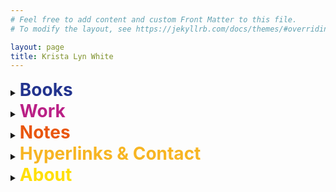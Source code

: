 ```yaml
---
# Feel free to add content and custom Front Matter to this file.
# To modify the layout, see https://jekyllrb.com/docs/themes/#overriding-theme-defaults

layout: page
title: Krista Lyn White
---
```

<details>
  <summary style="outline:none;"><h1 style="display: inline; color:#23348e;">Books</h1></summary>
  <ul>
     <li><a style="color:#23348e; text-decoration:underline;" href="https://www.amazon.com/dp/0988580586/">Over Oceans: A Memoir</a></li>
     <li><a style="color:#23348e; text-decoration:underline;" href="https://www.amazon.com/dp/0988580578/">Take Me Deeper: Reflections & Prayers from the Edge</a></li>
     <li><u>The Bible and Western Culture</u><br> written for use in ResponsiveEd charter schools</li>
     <li><u>World Geography</u><br> written for use in ResponsiveEd charter schools</li>
     <li><u>World History</u><br> written for use in ResponsiveEd charter schools</li>
     <li>Co-author, <u>Speech: Essentials of Communications</u><br> written for Alpha Omega Publications</li>
     <li><u>High School Health</u><br> written for Alpha Omega Publications</li>
     <li><u>British Literature</u><br> written for Alpha Omega Publications</li>
     <li><u>American Literature</u><br> written for Alpha Omega Publications</li>
     <li>Co-author, <u>Health Quest</u><br> written for Alpha Omega Publications</li>
  </ul>     
</details>
<details>
  <summary style="outline:none;"><h1 style="display: inline; color: #ba2086;">Work</h1></summary>
  <ul>
     <li>2015 ~ Founder of <a style="color:#ba2086" href="https://wsoteam.org">Women's Sports Outreach</a></li>
     <li>2012 ~ <a style="color:#ba2086" href="https://bibpress.com">Blue Iris Books</a></li>
  </ul>     
</details>
<details>
  <summary style="outline:none;"><h1 style="display: inline; color:#e9560e;">Notes</h1></summary>
  <ul>
     {% for post in site.posts %}
      <li>
        <h2><a href="{{ post.url }}">{{ post.title }}</a></h2>
        <p>{{ post.excerpt }}</p>
      </li>
     {% endfor %}
  </ul>     
</details>
<details>
  <summary style="outline:none;"><h1 style="display: inline; color:#f7b523;">Hyperlinks & Contact</h1></summary>
  <ul>
     <li>Saint-Bisou.com</li>
     <li>Podcast [in the works]</li>
     <li>Email: [anything] at this domain</li>
  </ul>     
</details>
<details>
  <summary style="outline:none;"><h1 style="display: inline; color:#ffdf05;">About</h1></summary>
  <ul>
     <li>Based in Dallas since 1992</li>
     <li>Lived in France and Germany</li>
     <li>Studied psychology, theology, and literature</li>
     <li>Loves to eat bánh mì</li>
     <li>Born in California</li>
     <li>Photo: <a style="color:#ffdf05;" href="https://kristalynwhite.com/assets/kristalynwhite.jpg"> here</a> [for the curious]</li>
  </ul>     
</details>
